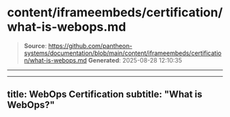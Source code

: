 # content/iframeembeds/certification/what-is-webops.md

> **Source**: https://github.com/pantheon-systems/documentation/blob/main/content/iframeembeds/certification/what-is-webops.md
> **Generated**: 2025-08-28 12:10:35

---

---
title: WebOps Certification
subtitle: "What is WebOps?"
---

<Partial file="certification-guide/what-is-webops.md" />
